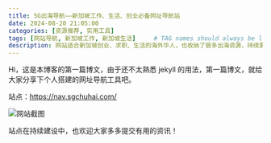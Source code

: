 ```yaml
---
title: SG出海导航——新加坡工作、生活、创业必备网址导航站
date: 2024-08-20 21:05:00
categories: [资源推荐, 实用工具]
tags: [网站导航, 新加坡工作, 新加坡生活]     # TAG names should always be lowercase
description: 网站适合新加坡创业、求职、生活的海外华人，也收纳了很多出海资源，持续更新中
---
```


Hi，这是本博客的第一篇博文，由于还不太熟悉 jekyll 的用法，第一篇博文，就给大家分享下个人搭建的网址导航工具吧。

站点：https://nav.sgchuhai.com/

![网站截图](https://image.sgchuhai.com/image/homepage-nav-sgchuhai.png)

站点在持续建设中，也欢迎大家多多提交有用的资讯！
